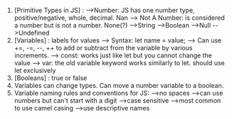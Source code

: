 1. [Primitive Types in JS] :
	-->Number: JS has one number type, positive/negative, whole, decimal. Nan --> Not A Number: is considered a number but is not a number. None(?)
	-->String
	-->Boolean
	-->Null
	-->Undefined
2. [Variables] : labels for values
	--> Syntax: let name = value; 
	--> Can use +=, -=, --, ++ to add or subtract from the variable by various increments.
	--> const: works just like let but you cannot change the value
	--> var: the old variable keyword works similarly to let. should use let exclusively
3. [Booleans] : true or false
4. Variables can change types. Can move a number variable to a boolean. 
5. Variable naming rules and conventions for JS:
		-->no spaces
		-->can use numbers but can't start with a digit
		-->case sensitive
		-->most common to use camel casing
		-->use descriptive names